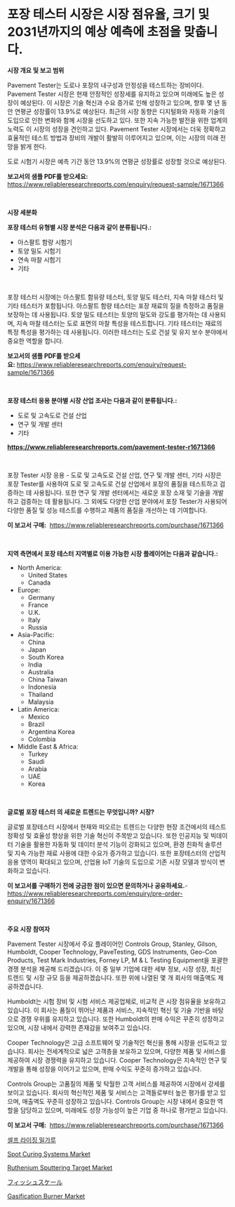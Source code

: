 <p><h1>포장 테스터 시장은 시장 점유율, 크기 및 2031년까지의 예상 예측에 초점을 맞춥니다.</h1></p><p><strong>시장 개요 및 보고 범위</strong></p>
<p><p>Pavement Tester는 도로나 포장의 내구성과 안정성을 테스트하는 장비이다. Pavement Tester 시장은 현재 안정적인 성장세를 유지하고 있으며 미래에도 높은 성장이 예상된다. 이 시장은 기술 혁신과 수요 증가로 인해 성장하고 있으며, 향후 몇 년 동안 연평균 성장률이 13.9%로 예상된다. 최근의 시장 동향은 디지털화와 자동화 기술의 도입으로 인한 변화와 함께 시장을 선도하고 있다. 또한 지속 가능한 발전을 위한 업계의 노력도 이 시장의 성장을 견인하고 있다. Pavement Tester 시장에서는 더욱 정확하고 효율적인 테스트 방법과 장비의 개발이 활발히 이루어지고 있으며, 이는 시장의 미래 전망을 밝게 한다.</p><p>도로 시험기 시장은 예측 기간 동안 13.9%의 연평균 성장률로 성장할 것으로 예상된다.</p></p>
<p><strong>보고서의 샘플 PDF를 받으세요:</strong> <a href="https://www.reliableresearchreports.com/enquiry/request-sample/1671366">https://www.reliableresearchreports.com/enquiry/request-sample/1671366</a></p>
<p>&nbsp;</p>
<p><strong>시장 세분화</strong></p>
<p><strong>포장 테스터 유형별 시장 분석은 다음과 같이 분류됩니다.:</strong></p>
<p><ul><li>아스팔트 함량 시험기</li><li>토양 밀도 시험기</li><li>연속 마찰 시험기</li><li>기타</li></ul></p>
<p>&nbsp;</p>
<p><p>포장 테스터 시장에는 아스팔트 함유량 테스터, 토양 밀도 테스터, 지속 마찰 테스터 및 기타 테스터가 포함됩니다. 아스팔트 함량 테스터는 포장 재료의 질을 측정하고 품질을 보장하는 데 사용됩니다. 토양 밀도 테스터는 토양의 밀도와 강도를 평가하는 데 사용되며, 지속 마찰 테스터는 도로 표면의 마찰 특성을 테스트합니다. 기타 테스터는 재료의 특정 특성을 평가하는 데 사용됩니다. 이러한 테스터는 도로 건설 및 유지 보수 분야에서 중요한 역할을 합니다.</p></p>
<p><strong>보고서의 샘플 PDF를 받으세요:</strong>&nbsp;<a href="https://www.reliableresearchreports.com/enquiry/request-sample/1671366">https://www.reliableresearchreports.com/enquiry/request-sample/1671366</a></p>
<p>&nbsp;</p>
<p><strong> 포장 테스터 응용 분야별 시장 산업 조사는 다음과 같이 분류됩니다.:</strong></p>
<p><ul><li>도로 및 고속도로 건설 산업</li><li>연구 및 개발 센터</li><li>기타</li></ul></p>
<p><strong><a href="https://www.reliableresearchreports.com/pavement-tester-r1671366">https://www.reliableresearchreports.com/pavement-tester-r1671366</a></strong></p>
<p>&nbsp;</p>
<p><p>포장 Tester 시장 응용 - 도로 및 고속도로 건설 산업, 연구 및 개발 센터, 기타 시장은 포장 Tester를 사용하여 도로 및 고속도로 건설 산업에서 포장의 품질을 테스트하고 검증하는 데 사용됩니다. 또한 연구 및 개발 센터에서는 새로운 포장 소재 및 기술을 개발하고 검증하는 데 활용됩니다. 그 외에도 다양한 산업 분야에서 포장 Tester가 사용되어 다양한 품질 및 성능 테스트를 수행하고 제품의 품질을 개선하는 데 기여합니다.</p></p>
<p><strong>이 보고서 구매:</strong>&nbsp; <a href="https://www.reliableresearchreports.com/purchase/1671366">https://www.reliableresearchreports.com/purchase/1671366</a></p>
<p>&nbsp;</p>
<p><strong>지역 측면에서 포장 테스터 지역별로 이용 가능한 시장 플레이어는 다음과 같습니다.:</strong></p>
<p><ul>
    <li>
        North America:
        <ul>
            <li>United States</li>
            <li>Canada</li>
        </ul>
    </li>
    <li>
        Europe:
        <ul>
            <li>Germany</li>
            <li>France</li>
            <li>U.K.</li>
            <li>Italy</li>
            <li>Russia</li>
        </ul>
    </li>
    <li>
        Asia-Pacific:
        <ul>
            <li>China</li>
            <li>Japan</li>
            <li>South Korea</li>
            <li>India</li>
            <li>Australia</li>
            <li>China Taiwan</li>
            <li>Indonesia</li>
            <li>Thailand</li>
            <li>Malaysia</li>
        </ul>
    </li>
    <li>
        Latin America:
        <ul>
            <li>Mexico</li>
            <li>Brazil</li>
            <li>Argentina Korea</li>
            <li>Colombia</li>
        </ul>
    </li>
    <li>
        Middle East & Africa:
        <ul>
            <li>Turkey</li>
            <li>Saudi</li>
            <li>Arabia</li>
            <li>UAE</li>
            <li>Korea</li>
        </ul>
    </li>
    </ul></p>
<p>&nbsp;</p>
<p><strong>글로벌 포장 테스터 의 새로운 트렌드는 무엇입니까? 시장?</strong></p>
<p><p>글로벌 포장테스터 시장에서 현재와 떠오르는 트렌드는 다양한 현장 조건에서의 테스트 정확성 및 효율성 향상을 위한 기술 혁신이 주목받고 있습니다. 또한 인공지능 및 빅데이터 기술을 활용한 자동화 및 데이터 분석 기능이 강화되고 있으며, 환경 친화적 솔루션 및 지속 가능한 재료 사용에 대한 수요가 증가하고 있습니다. 또한 포장테스터의 산업적 응용 영역이 확대되고 있으며, 산업용 IoT 기술의 도입으로 기존 시장 모델과 방식이 변화하고 있습니다.</p></p>
<p><strong>이 보고서를 구매하기 전에 궁금한 점이 있으면 문의하거나 공유하세요.</strong>- <a href="https://www.reliableresearchreports.com/enquiry/pre-order-enquiry/1671366">https://www.reliableresearchreports.com/enquiry/pre-order-enquiry/1671366</a></p>
<p>&nbsp;</p>
<p><strong>주요 시장 참여자</strong></p>
<p><p>Pavement Tester 시장에서 주요 플레이어인 Controls Group, Stanley, Gilson, Humboldt, Cooper Technology, PaveTesting, GDS Instruments, Geo-Con Products, Test Mark Industries, Forney LP, M & L Testing Equipment을 포괄한 경쟁 분석을 제공해 드리겠습니다. 이 중 일부 기업에 대한 세부 정보, 시장 성장, 최신 트렌드 및 시장 규모 등을 제공하겠습니다. 또한 위에 나열된 몇 개 회사의 매출액도 제공하겠습니다.</p><p>Humboldt는 시험 장비 및 시험 서비스 제공업체로, 비교적 큰 시장 점유율을 보유하고 있습니다. 이 회사는 품질이 뛰어난 제품과 서비스, 지속적인 혁신 및 기술 기반을 바탕으로 경쟁 우위를 유지하고 있습니다. 또한 Humboldt의 판매 수익은 꾸준히 성장하고 있으며, 시장 내에서 강력한 존재감을 보여주고 있습니다.</p><p>Cooper Technology은 고급 소프트웨어 및 기술적인 혁신을 통해 시장을 선도하고 있습니다. 회사는 전세계적으로 넓은 고객층을 보유하고 있으며, 다양한 제품 및 서비스를 제공하여 시장 경쟁력을 유지하고 있습니다. Cooper Technology은 지속적인 연구 및 개발을 통해 성장을 이어가고 있으며, 판매 수익도 꾸준히 증가하고 있습니다.</p><p>Controls Group는 고품질의 제품 및 탁월한 고객 서비스를 제공하여 시장에서 강세를 보이고 있습니다. 회사의 혁신적인 제품 및 서비스는 고객들로부터 높은 평가를 받고 있으며, 매출액도 꾸준히 성장하고 있습니다. Controls Group는 시장 내에서 중요한 역할을 담당하고 있으며, 미래에도 성장 가능성이 높은 기업 중 하나로 평가받고 있습니다.</p></p>
<p><strong>이 보고서 구매:</strong>&nbsp;&nbsp;<a href="https://www.reliableresearchreports.com/purchase/1671366">https://www.reliableresearchreports.com/purchase/1671366</a></p>
<p><p><a href="https://github.com/Tristiarton768456/Market-Research-Report-List-1/blob/main/248144127916.md">셀프 라이징 밀가루</a></p><p><a href="https://three-jumbo-f6d.notion.site/Spot-Curing-Systems-Market-Analysis-and-Sze-Forecasted-for-period-from-2024-to-2031-d02c51b1c7c449a7a64fdc4b2c21c1fd">Spot Curing Systems Market</a></p><p><a href="https://issuu.com/reportprime-2/docs/ruthenium-sputtering-target-market-size-2030.pptx">Ruthenium Sputtering Target Market</a></p><p><a href="https://github.com/vhemk0794148/Market-Research-Report-List-1/blob/main/384663530354.md">フィッシュスケール</a></p><p><a href="https://github.com/prosalinda88/Market-Research-Report-List-4/blob/main/gasification-burner-market.md">Gasification Burner Market</a></p></p>
